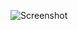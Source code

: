 ![Screenshot](https://github.com/AnneDupin/Practice_JS_Booklist/blob/main/Booklist%20-%20JS%20-%20By%20Ziratsu%20-%20.png)
